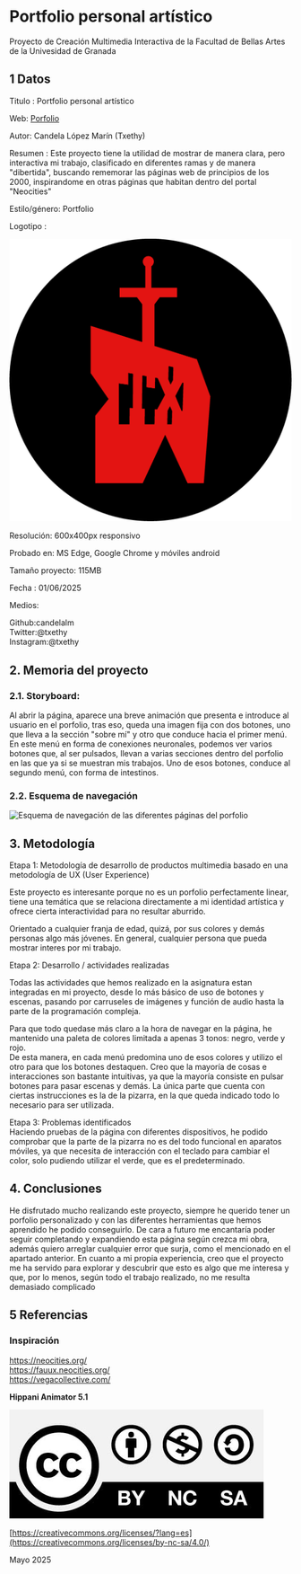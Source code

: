 # Portfolio personal artístico
Proyecto de Creación Multimedia Interactiva de la Facultad de Bellas Artes de la Univesidad de Granada

## 1 Datos
Titulo : Portfolio personal artístico

Web: [Porfolio](https://candelalm.github.io/txethy.github.io/)

Autor: Candela López Marín (Txethy)

Resumen : Este proyecto tiene la utilidad de mostrar de manera clara, pero interactiva mi trabajo, clasificado en diferentes ramas y de manera "dibertida", buscando rememorar las páginas web de principios de los 2000, inspirandome en otras páginas que habitan dentro del portal "Neocities"

Estilo/género: Portfolio

Logotipo : 

![Logotipo rojo y negro de un diente que tiene una espada clavado, en su interior, aparecen las letras "T" y "X"](https://github.com/candelalm/candelalm.github.io/blob/main/assets/LOGO%20TXETHY.jpg)

Resolución: 600x400px responsivo

Probado en: MS Edge, Google Chrome y móviles android 

Tamaño proyecto: 115MB

Fecha : 01/06/2025

Medios:

Github:candelalm </br>
Twitter:@txethy </br>
Instagram:@txethy

## 2. Memoria del proyecto
### 2.1. Storyboard:
Al abrir la página, aparece una breve animación que presenta e introduce al usuario en el porfolio, tras eso, queda una imagen fija con dos botones, uno que lleva a la sección "sobre mí" y otro que conduce hacia el primer menú. En este menú en forma de conexiones neuronales, podemos ver varios botones que, al ser pulsados, llevan a varias secciones dentro del porfolio en las que ya si se muestran mis trabajos. Uno de esos botones, conduce al segundo menú, con forma de intestinos.

### 2.2. Esquema de navegación

![Esquema de navegación de las diferentes páginas del porfolio](https://github.com/candelalm/candelalm.github.io/blob/main/assets/esquema%20navegaci%C3%B3n.jpg)

## 3. Metodología

Etapa 1: Metodología de desarrollo de productos multimedia basado en una metodología de UX (User Experience)

Este proyecto es interesante porque no es un porfolio perfectamente linear, tiene una temática que se relaciona directamente a mi identidad artística y ofrece cierta interactividad para no resultar aburrido.

Orientado a cualquier franja de edad, quizá, por sus colores y demás personas algo más jóvenes. En general, cualquier persona que pueda mostrar interes por mi trabajo.

Etapa 2: Desarrollo / actividades realizadas

Todas las actividades que hemos realizado en la asignatura estan integradas en mi proyecto, desde lo más básico de uso de botones y escenas, pasando por carruseles de imágenes y función de audio hasta la parte de la programación compleja. </br>

Para que todo quedase más claro a la hora de navegar en la página, he mantenido una paleta de colores limitada a apenas 3 tonos: negro, verde y rojo. </br>
De esta manera, en cada menú predomina uno de esos colores y utilizo el otro para que los botones destaquen. Creo que la mayoría de cosas e interacciones son bastante intuitivas, ya que la mayoría consiste en pulsar botones para pasar escenas y demás. La única parte que cuenta con ciertas instrucciones es la de la pizarra, en la que queda indicado todo lo necesario para ser utilizada.


Etapa 3: Problemas identificados </br>
Haciendo pruebas de la página con diferentes dispositivos, he podido comprobar que la parte de la pizarra no es del todo funcional en aparatos móviles, ya que necesita de interacción con el teclado para cambiar el color, solo pudiendo utilizar el verde, que es el predeterminado.

## 4. Conclusiones

He disfrutado mucho realizando este proyecto, siempre he querido tener un porfolio personalizado y con las diferentes herramientas que hemos aprendido he podido conseguirlo. De cara a futuro me encantaría poder seguir completando y expandiendo esta página según crezca mi obra, además quiero arreglar cualquier error que surja, como el mencionado en el apartado anterior. En cuanto a mi propia experiencia, creo que el proyecto me ha servido para explorar y descubrir que esto es algo que me interesa y que, por lo menos, según todo el trabajo realizado, no me resulta demasiado complicado

## 5 Referencias

### Inspiración
https://neocities.org/</br>
https://fauux.neocities.org/</br>
https://vegacollective.com/



**Hippani Animator 5.1**

![Imagen de la licencia](https://github.com/candelalm/candelalm.github.io/blob/main/assets/CC-BY-NC-SA-4.0.jpg)

[https://creativecommons.org/licenses/?lang=es](https://creativecommons.org/licenses/by-nc-sa/4.0/)

Mayo 2025

